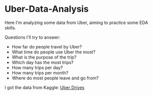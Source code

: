 # Uber-Data-Analysis

Here I'm analyzing some data from Uber, aiming to practice some EDA skills.

Questions I'll try to answer:
- How far do people travel by Uber?
- What time do people use Uber the most?
- What is the purpose of the trip?
- Which day has the most trips?
- How many trips per day?
- How many trips per month?
- Where do most people leave and go from?

I got the data from Kaggle: [Uber Drives](https://www.kaggle.com/datasets/zusmani/uberdrives)
